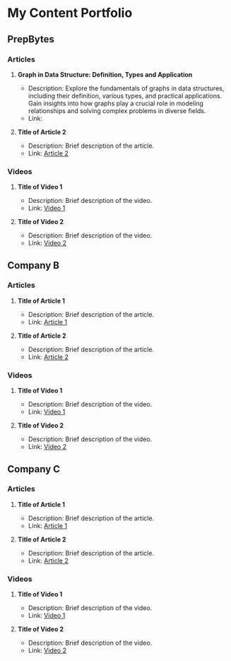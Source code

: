 # My Content Portfolio

## PrepBytes

### Articles

1. **Graph in Data Structure: Definition, Types and Application**
   - Description: Explore the fundamentals of graphs in data structures, including their definition, various types, and practical applications. Gain insights into how graphs play a crucial role in modeling relationships and solving complex problems in diverse fields.
   - Link: [](https://www.prepbytes.com/blog/graphs/graph-in-data-structure/)

2. **Title of Article 2**
   - Description: Brief description of the article.
   - Link: [Article 2](link_to_article_2_company_a)

### Videos

1. **Title of Video 1**
   - Description: Brief description of the video.
   - Link: [Video 1](link_to_video_1_company_a)

2. **Title of Video 2**
   - Description: Brief description of the video.
   - Link: [Video 2](link_to_video_2_company_a)

## Company B

### Articles

1. **Title of Article 1**
   - Description: Brief description of the article.
   - Link: [Article 1](link_to_article_1_company_b)

2. **Title of Article 2**
   - Description: Brief description of the article.
   - Link: [Article 2](link_to_article_2_company_b)

### Videos

1. **Title of Video 1**
   - Description: Brief description of the video.
   - Link: [Video 1](link_to_video_1_company_b)

2. **Title of Video 2**
   - Description: Brief description of the video.
   - Link: [Video 2](link_to_video_2_company_b)

## Company C

### Articles

1. **Title of Article 1**
   - Description: Brief description of the article.
   - Link: [Article 1](link_to_article_1_company_c)

2. **Title of Article 2**
   - Description: Brief description of the article.
   - Link: [Article 2](link_to_article_2_company_c)

### Videos

1. **Title of Video 1**
   - Description: Brief description of the video.
   - Link: [Video 1](link_to_video_1_company_c)

2. **Title of Video 2**
   - Description: Brief description of the video.
   - Link: [Video 2](link_to_video_2_company_c)

